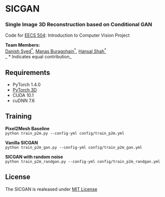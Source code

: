 # SICGAN  

### Single Image 3D Reconstruction based on Conditional GAN

Code for [EECS 504](https://web.eecs.umich.edu/~ahowens/eecs504/w20/): Introduction to Computer Vision Project  

**Team Members:**  
[Danish Syed<sup>*</sup>](https://github.com/dysdsyd), [Manas Buragohain<sup>*</sup>](https://github.com/manasjyoti97), [Hansal Shah<sup>*</sup>](https://github.com/hansalshah) \
_ \* Indicates equal contribution_

## Requirements
- PyTorch 1.4.0
- [PyTorch 3D](https://github.com/facebookresearch/pytorch3d) 
- CUDA 10.1
- cuDNN 7.6

## Training

**Pixel2Mesh Baseline**  
`python train_p2m.py --config-yml config/train_p2m.yml`

**Vanilla SICGAN**  
`python train_p2m_gan.py --config-yml config/train_p2m_gan.yml`

**SICGAN with random noise**  
`python train_p2m_randgan.py --config-yml config/train_p2m_randgan.yml`

## License
The SICGAN is realeased under [MIT License](https://github.com/dysdsyd/SICGAN/blob/master/LICENSE)
